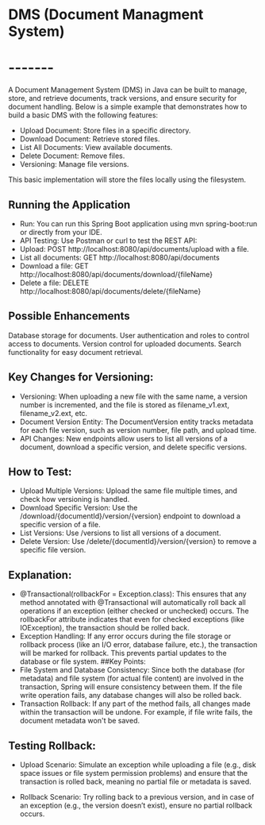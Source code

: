 # DMS (Document Managment System)
# -------
A Document Management System (DMS) in Java can be built to manage, store, and retrieve documents, track versions, and ensure security for document handling. Below is a simple example that demonstrates how to build a basic DMS with the following features:

* Upload Document: Store files in a specific directory.
* Download Document: Retrieve stored files.
* List All Documents: View available documents.
* Delete Document: Remove files.
* Versioning: Manage file versions.

This basic implementation will store the files locally using the filesystem.


## Running the Application
* Run: You can run this Spring Boot application using mvn spring-boot:run or directly from your IDE.
* API Testing: Use Postman or curl to test the REST API:
* Upload: POST http://localhost:8080/api/documents/upload with a file.
* List all documents: GET http://localhost:8080/api/documents
* Download a file: GET http://localhost:8080/api/documents/download/{fileName}
* Delete a file: DELETE http://localhost:8080/api/documents/delete/{fileName}
## Possible Enhancements
Database storage for documents.
User authentication and roles to control access to documents.
Version control for uploaded documents.
Search functionality for easy document retrieval.

## Key Changes for Versioning:
* Versioning: When uploading a new file with the same name, a version number is incremented, and the file is stored as filename_v1.ext, filename_v2.ext, etc.
* Document Version Entity: The DocumentVersion entity tracks metadata for each file version, such as version number, file path, and upload time.
* API Changes: New endpoints allow users to list all versions of a document, download a specific version, and delete specific versions.

## How to Test:
* Upload Multiple Versions: Upload the same file multiple times, and check how versioning is handled.
* Download Specific Version: Use the /download/{documentId}/version/{version} endpoint to download a specific version of a file.
* List Versions: Use /versions to list all versions of a document.
* Delete Version: Use /delete/{documentId}/version/{version} to remove a specific file version.

## Explanation:
* @Transactional(rollbackFor = Exception.class): This ensures that any method annotated with @Transactional will automatically roll back all operations if an exception (either checked or unchecked) occurs. The rollbackFor attribute indicates that even for checked exceptions (like IOException), the transaction should be rolled back.
* Exception Handling: If any error occurs during the file storage or rollback process (like an I/O error, database failure, etc.), the transaction will be marked for rollback. This prevents partial updates to the database or file system.
##Key Points:
* File System and Database Consistency: Since both the database (for metadata) and file system (for actual file content) are involved in the transaction, Spring will ensure consistency between them. If the file write operation fails, any database changes will also be rolled back.
* Transaction Rollback: If any part of the method fails, all changes made within the transaction will be undone. For example, if file write fails, the document metadata won't be saved.
## Testing Rollback:
* Upload Scenario: Simulate an exception while uploading a file (e.g., disk space issues or file system permission problems) and ensure that the transaction is rolled back, meaning no partial file or metadata is saved.

* Rollback Scenario: Try rolling back to a previous version, and in case of an exception (e.g., the version doesn’t exist), ensure no partial rollback occurs.

